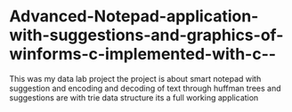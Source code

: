 # Advanced-Notepad-application-with-suggestions-and-graphics-of-winforms-c-implemented-with-c--
This was my data lab project the project is about smart notepad with suggestion and encoding and decoding of text through huffman trees and suggestions are with trie data structure its a full working application
